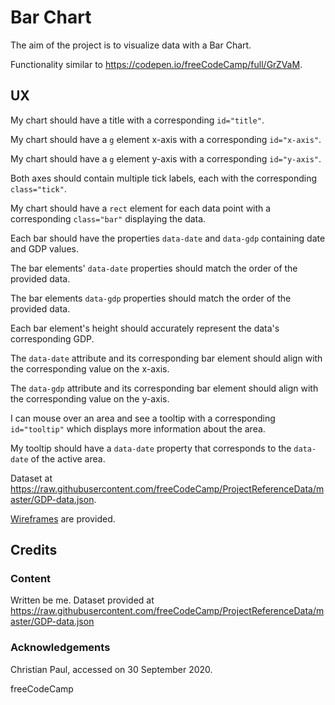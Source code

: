 # Bar Chart

The aim of the project is to visualize data with a Bar Chart.

Functionality similar to https://codepen.io/freeCodeCamp/full/GrZVaM.

## UX

My chart should have a title with a corresponding `id="title"`.

My chart should have a `g` element x-axis with a corresponding
`id="x-axis"`.

My chart should have a `g` element y-axis with a corresponding
`id="y-axis"`.

Both axes should contain multiple tick labels, each with the corresponding `class="tick"`.

My chart should have a `rect` element for each data point with a corresponding `class="bar"`
displaying the data.

Each bar should have the properties `data-date` and `data-gdp` containing date and GDP values.

The bar elements' `data-date` properties should match the order of the provided data.

The bar elements `data-gdp` properties should match the order of the provided data.

Each bar element's height should accurately represent the data's corresponding GDP.

The `data-date` attribute and its corresponding bar element should align with the corresponding
value on the x-axis.

The `data-gdp` attribute and its corresponding bar element should align with the corresponding
value on the y-axis.

I can mouse over an area and see a tooltip with a corresponding `id="tooltip"` which displays
more information about the area.

My tooltip should have a `data-date` property that corresponds to the `data-date` of the
active area.

Dataset at https://raw.githubusercontent.com/freeCodeCamp/ProjectReferenceData/master/GDP-data.json.

[Wireframes](wireframes/wireframe-bar-chart.png) are provided.


## Credits

### Content

Written be me.  Dataset provided at https://raw.githubusercontent.com/freeCodeCamp/ProjectReferenceData/master/GDP-data.json

### Acknowledgements

Christian Paul, accessed on 30 September 2020.

freeCodeCamp

